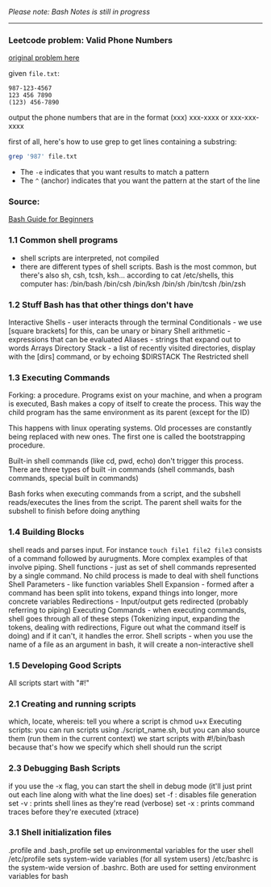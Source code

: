 _Please note: Bash Notes is still in progress_
***

### Leetcode problem: Valid Phone Numbers
[original problem here](https://leetcode.com/problems/valid-phone-numbers/)

given `file.txt`:
```
987-123-4567
123 456 7890
(123) 456-7890
```
output the phone numbers that are in the format (xxx) xxx-xxxx or xxx-xxx-xxxx

first of all, here's how to use grep to get lines containing a substring:
``` bash
grep '987' file.txt
```

- The `-e` indicates that you want results to match a pattern
- The `^` (anchor) indicates that you want the pattern at the start of the line 




### Source:
[Bash Guide for Beginners](https://www.tldp.org/LDP/Bash-Beginners-Guide/Bash-Beginners-Guide.pdf)

### 1.1 Common shell programs
- shell scripts are interpreted, not compiled
- there are different types of shell scripts. Bash is the most common, but there's also sh, csh, tcsh, ksh... according to cat /etc/shells, this computer has: 
/bin/bash
/bin/csh
/bin/ksh
/bin/sh
/bin/tcsh
/bin/zsh

### 1.2 Stuff Bash has that other things don't have
Interactive Shells - user interacts through the terminal
Conditionals - we use [square brackets] for this, can be unary or binary
Shell arithmetic - expressions that can be evaluated
Aliases - strings that expand out to words
Arrays
Directory Stack - a list of recently visited directories, display with the [dirs] command, or by echoing $DIRSTACK
The Restricted shell

### 1.3 Executing Commands
Forking: a procedure. Programs exist on your machine, and when a program is executed, Bash makes a copy of itself to create the process. This way the child program has the same environment as its parent (except for the ID)

This happens with linux operating systems. Old processes are constantly being replaced with new ones. The first one is called the bootstrapping procedure.

Built-in shell commands (like cd, pwd, echo) don't trigger this process. There are three types of built -in commands (shell commands, bash commands, special built in commands)

Bash forks when executing commands from a script, and the subshell reads/executes the lines from the script. The parent shell waits for the subshell to finish before doing anything

### 1.4 Building Blocks
shell reads and parses input. For instance `touch file1 file2 file3` consists of a command followed by aurugments. More complex examples of that involve piping.
Shell functions - just as set of shell commands represented by a single command. No child process is made to deal with shell functions
Shell Parameters - like function variables
Shell Expansion - formed after a command has been split into tokens, expand things into longer, more concrete variables
Redirections - Input/output gets redirected (probably referring to piping)
Executing Commands - when executing commands, shell goes through all of these steps (Tokenizing input, expanding the tokens, dealing with redirections, Figure out what the command itself is doing) and if it can't, it handles the error.
Shell scripts - when you use the name of a file as an argument in bash, it will create a non-interactive shell

### 1.5 Developing Good Scripts
All scripts start with "#!"

### 2.1 Creating and running scripts
which, locate, whereis: tell you where a script is
chmod u+x
Executing scripts: you can run scripts using ./script_name.sh, but you can also source them (run them in the current context)
we start scripts with #!/bin/bash because that's how we specify which shell should run the script
### 2.3 Debugging Bash Scripts
if you use the -x flag, you can start the shell in debug mode (it'll just print out each line along with what the line does)
set -f : disables file generation
set -v : prints shell lines as they're read (verbose)
set -x : prints command traces before they're executed (xtrace)

### 3.1 Shell initialization files
.profile and .bash_profile set up environmental variables for the user shell
/etc/profile sets system-wide variables (for all system users)
/etc/bashrc is the system-wide version of .bashrc. Both are used for setting environment variables for bash













